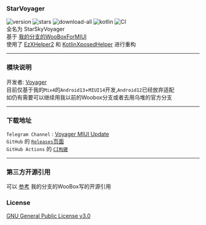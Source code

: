 ### StarVoyager

![version](https://img.shields.io/github/v/release/hosizoraru/StarVoyager?style=for-the-badge) ![stars](https://img.shields.io/github/stars/hosizoraru/StarVoyager?style=for-the-badge) ![download-all](https://img.shields.io/github/downloads/hosizoraru/StarVoyager/total?style=for-the-badge) ![kotlin](https://img.shields.io/github/languages/top/hosizoraru/StarVoyager?style=for-the-badge) ![CI](https://img.shields.io/github/actions/workflow/status/hosizoraru/StarVoyager/android.yml?branch=star&style=for-the-badge)   
全名为 StarSkyVoyager  
基于 [我的分支的WooBoxForMIUI](https://github.com/hosizoraru/WooBoxForMIUI)  
使用了 [EzXHelper2](https://github.com/KyuubiRan/EzXHelper)
和 [KotlinXposedHelper](https://github.com/yujincheng08/BiliRoaming/blob/master/app/src/main/java/me/iacn/biliroaming/utils/KotlinXposedHelper.kt)
进行重构

---

### 模块说明

开发者: [Voyager](https://github.com/hosizoraru)  
目前仅基于我的`Mix4`的`Android13`+`MIUI14`开发,`Android12`已经放弃适配  
如仍有需要可以继续用我以前的Woobox分支或者去用乌堆的官方分支

---

### 下载地址

`Telegram Channel` :   [Voyager MIUI Update](https://t.me/VoyagerMIUIUpdate)  
`GitHub` 的 [`Releases`页面](https://github.com/hosizoraru/StarVoyager/releases)  
`GitHub Actions` 的 [`CI构建`](https://github.com/hosizoraru/StarVoyager/actions)  

---

### 第三方开源引用

可以 [参考](https://github.com/hosizoraru/WooBoxForMIUI) 我的分支的WooBox写的开源引用

### License

[GNU General Public License v3.0](https://github.com/hosizoraru/StarVoyager/blob/main/LICENSE)
